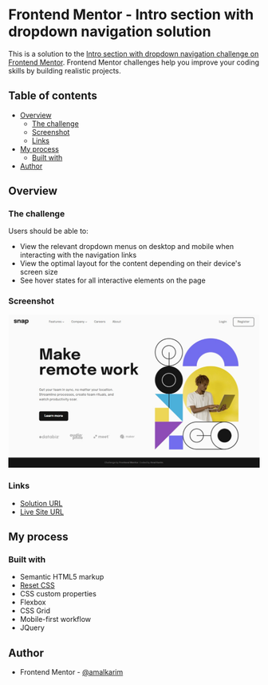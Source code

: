 # Frontend Mentor - Intro section with dropdown navigation solution

This is a solution to the [Intro section with dropdown navigation challenge on Frontend Mentor](https://www.frontendmentor.io/challenges/intro-section-with-dropdown-navigation-ryaPetHE5). Frontend Mentor challenges help you improve your coding skills by building realistic projects. 

## Table of contents

- [Overview](#overview)
  - [The challenge](#the-challenge)
  - [Screenshot](#screenshot)
  - [Links](#links)
- [My process](#my-process)
  - [Built with](#built-with)
- [Author](#author)

## Overview

### The challenge

Users should be able to:

- View the relevant dropdown menus on desktop and mobile when interacting with the navigation links
- View the optimal layout for the content depending on their device's screen size
- See hover states for all interactive elements on the page

### Screenshot

![](./images/screenshot.jpg)

### Links

- [Solution URL](https://github.com/amalkarim/intro-section-with-dropdown-navigation-solution)
- [Live Site URL](https://amalkarim.github.io/intro-section-with-dropdown-navigation-solution)

## My process

### Built with

- Semantic HTML5 markup
- [Reset CSS](https://piccalil.li/blog/a-modern-css-reset/https://piccalil.li/blog/a-modern-css-reset/)
- CSS custom properties
- Flexbox
- CSS Grid
- Mobile-first workflow
- JQuery

## Author

- Frontend Mentor - [@amalkarim](https://www.frontendmentor.io/profile/amalkarim)